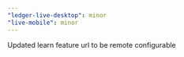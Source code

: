 ```yaml
---
"ledger-live-desktop": minor
"live-mobile": minor
---
```


Updated learn feature url to be remote configurable
